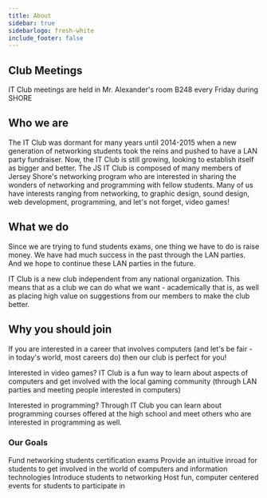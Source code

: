 ```yaml
---
title: About
sidebar: true
sidebarlogo: fresh-white
include_footer: false
---
```


## Club Meetings

IT Club meetings are held in Mr. Alexander's room B248 every Friday during SHORE


## Who we are

The IT Club was dormant for many years until 2014-2015 when a new generation of networking students took the reins and pushed to have a LAN party fundraiser. Now, the IT Club is still growing, looking to establish itself as bigger and better. The JS IT Club is composed of many members of Jersey Shore's networking program who are interested in sharing the wonders of networking and programming with fellow students. Many of us have interests ranging from networking, to graphic design, sound design, web development, programming, and let's not forget, video games!


## What we do

Since we are trying to fund students exams, one thing we have to do is raise money. We have had much success in the past through the LAN parties. And we hope to continue these LAN parties in the future.

IT Club is a new club independent from any national organization. This means that as a club we can do what we want - academically that is, as well as placing high value on suggestions from our members to make the club better.


## Why you should join

If you are interested in a career that involves computers (and let's be fair - in today's world, most careers do) then our club is perfect for you!

Interested in video games? IT Club is a fun way to learn about aspects of computers and get involved with the local gaming community (through LAN parties and meeting people interested in computers)

Interested in programming? Through IT Club you can learn about programming courses offered at the high school and meet others who are interested in programming as well.

### Our Goals

Fund networking students certification exams
Provide an intuitive inroad for students to get involved in the world of computers and information technologies
Introduce students to networking
Host fun, computer centered events for students to participate in


